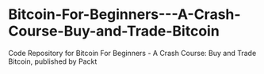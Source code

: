 # Bitcoin-For-Beginners---A-Crash-Course-Buy-and-Trade-Bitcoin
Code Repository for Bitcoin For Beginners - A Crash Course: Buy and Trade Bitcoin, published by Packt
